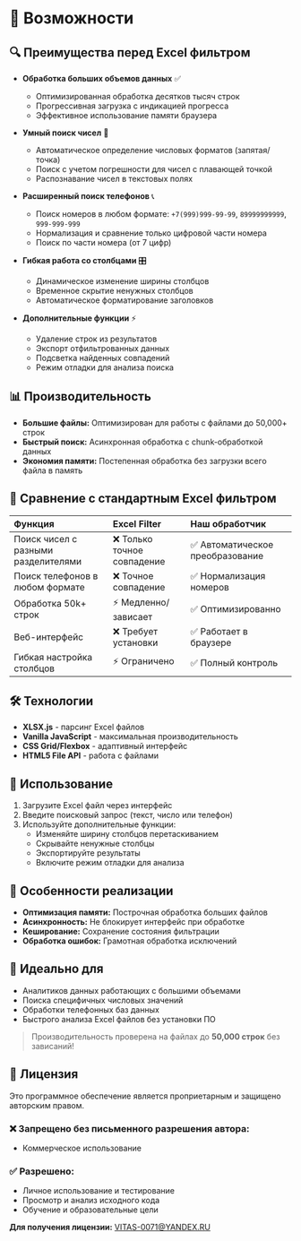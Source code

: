 # 🚀 Возможности

## 🔍 Преимущества перед Excel фильтром
*   **Обработка больших объемов данных** ✅
    *   Оптимизированная обработка десятков тысяч строк
    *   Прогрессивная загрузка с индикацией прогресса
    *   Эффективное использование памяти браузера

*   **Умный поиск чисел** 🔢
    *   Автоматическое определение числовых форматов (запятая/точка)
    *   Поиск с учетом погрешности для чисел с плавающей точкой
    *   Распознавание чисел в текстовых полях

*   **Расширенный поиск телефонов** 📞
    *   Поиск номеров в любом формате: `+7(999)999-99-99`, `89999999999`, `999-999-999`
    *   Нормализация и сравнение только цифровой части номера
    *   Поиск по части номера (от 7 цифр)

*   **Гибкая работа со столбцами** 🎛️
    *   Динамическое изменение ширины столбцов
    *   Временное скрытие ненужных столбцов
    *   Автоматическое форматирование заголовков

*   **Дополнительные функции** ⚡
    *   Удаление строк из результатов
    *   Экспорт отфильтрованных данных
    *   Подсветка найденных совпадений
    *   Режим отладки для анализа поиска

## 📊 Производительность
*   **Большие файлы:** Оптимизирован для работы с файлами до 50,000+ строк
*   **Быстрый поиск:** Асинхронная обработка с chunk-обработкой данных
*   **Экономия памяти:** Постепенная обработка без загрузки всего файла в память

## 🎯 Сравнение с стандартным Excel фильтром

| Функция | Excel Filter | Наш обработчик |
| :--- | :--- | :--- |
| Поиск чисел с разными разделителями | ❌ Только точное совпадение | ✅ Автоматическое преобразование |
| Поиск телефонов в любом формате | ❌ Точное совпадение | ✅ Нормализация номеров |
| Обработка 50k+ строк | ⚡ Медленно/зависает | ✅ Оптимизированно |
| Веб-интерфейс | ❌ Требует установки | ✅ Работает в браузере |
| Гибкая настройка столбцов | ⚡ Ограничено | ✅ Полный контроль |

## 🛠️ Технологии
*   **XLSX.js** - парсинг Excel файлов
*   **Vanilla JavaScript** - максимальная производительность
*   **CSS Grid/Flexbox** - адаптивный интерфейс
*   **HTML5 File API** - работа с файлами

## 📁 Использование
1.  Загрузите Excel файл через интерфейс
2.  Введите поисковый запрос (текст, число или телефон)
3.  Используйте дополнительные функции:
    *   Изменяйте ширину столбцов перетаскиванием
    *   Скрывайте ненужные столбцы
    *   Экспортируйте результаты
    *   Включите режим отладки для анализа

## 🔧 Особенности реализации
*   **Оптимизация памяти:** Построчная обработка больших файлов
*   **Асинхронность:** Не блокирует интерфейс при обработке
*   **Кеширование:** Сохранение состояния фильтрации
*   **Обработка ошибок:** Грамотная обработка исключений

## 🌟 Идеально для
*   Аналитиков данных работающих с большими объемами
*   Поиска специфичных числовых значений
*   Обработки телефонных баз данных
*   Быстрого анализа Excel файлов без установки ПО

> Производительность проверена на файлах до **50,000 строк** без зависаний!

## 📜 Лицензия
Это программное обеспечение является проприетарным и защищено авторским правом.

### ❌ Запрещено без письменного разрешения автора:
*   Коммерческое использование

### ✅ Разрешено:
*   Личное использование и тестирование
*   Просмотр и анализ исходного кода
*   Обучение и образовательные цели

**Для получения лицензии:** VITAS-0071@YANDEX.RU
